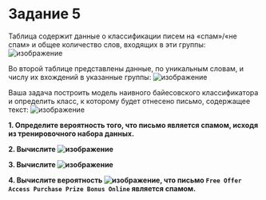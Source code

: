 # <b>Задание 5</b>

Таблица содержит данные о классификации писем на «спам»/«не спам» и общее количество слов, входящих в эти группы:
![изображение](https://user-images.githubusercontent.com/39648424/199175618-3a1a9e9a-2ff6-4d1e-a660-574435dc51f1.png)

Во второй таблице представлены данные, по уникальным словам, и числу их вхождений в указанные группы:
![изображение](https://user-images.githubusercontent.com/39648424/199175658-c051c36e-01a7-4ec3-95c4-87f892fe1d4c.png)

Ваша задача построить модель наивного байесовского классификатора и определить класс, к которому будет
отнесено письмо, содержащее текст:
![изображение](https://user-images.githubusercontent.com/39648424/199175693-e3a289c8-8f32-4cd5-ba04-4e89a6584f66.png)

<b>1. Определите вероятность того, что письмо является спамом, исходя из тренировочного набора данных.</b>

<b>2. Вычислите ![изображение](https://user-images.githubusercontent.com/39648424/199175773-e6122cfd-54fc-406a-87e4-fb0d1be91914.png)</b>

<b>3. Вычислите ![изображение](https://user-images.githubusercontent.com/39648424/199175901-c89d009c-7385-4d73-acfc-5b9f2b4cf088.png)</b>

<b>4. Вычислите вероятность ![изображение](https://user-images.githubusercontent.com/39648424/199175844-c5a57358-4517-424b-9c35-99e487a95079.png), что письмо ```Free Offer Access Purchase Prize Bonus Online``` является спамом.</b>

